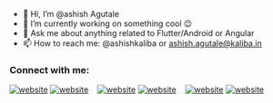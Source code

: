 - 👋 Hi, I’m @ashish Agutale
- 🔭 I’m currently working on something cool 😉
- 💬 Ask me about anything related to Flutter/Android or Angular
- 📫  How to reach me: @ashishkaliba or ashish.agutale@kaliba.in



### Connect with me:

[![website](https://cdn.freebiesupply.com/logos/large/2x/twitter-logo-svg-vector.svg)](https://twitter.com/)
[![website](./img/twitter-dark.svg)](https://twitter.com/)
&nbsp;&nbsp;
[![website](./img/linkedin-light.svg)](https://www.linkedin.com/in/ashish-agutale-705051216/)
[![website](./img/linkedin-dark.svg)](https://www.linkedin.com/in/ashish-agutale-705051216/)
&nbsp;&nbsp;
[![website](img/instagram-light.svg)](https://www.instagram.com/the_inquisitive_bawarchi/)
[![website](img/instagram-dark.svg)](https://www.instagram.com/the_inquisitive_bawarchi/)

<!---
ashishkaliba/ashishkaliba is a ✨ special ✨ repository because its `README.md` (this file) appears on your GitHub profile.
You can click the Preview link to take a look at your changes.
--->
